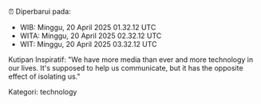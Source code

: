 ⏰ Diperbarui pada:
- WIB: Minggu, 20 April 2025 01.32.12 UTC
- WITA: Minggu, 20 April 2025 02.32.12 UTC
- WIT: Minggu, 20 April 2025 03.32.12 UTC

Kutipan Inspiratif:
"We have more media than ever and more technology in our lives. It's supposed to help us communicate, but it has the opposite effect of isolating us."


Kategori: technology

